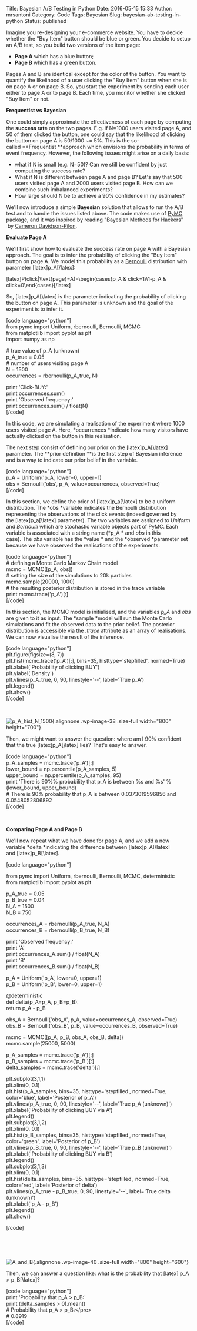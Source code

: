 Title: Bayesian A/B Testing in Python
Date: 2016-05-15 15:33
Author: mrsantoni
Category: Code
Tags: Bayesian
Slug: bayesian-ab-testing-in-python
Status: published

Imagine you re-designing your e-commerce website. You have to decide
whether the "Buy Item" button should be blue or green. You decide to
setup an A/B test, so you build two versions of the item page:

-   **Page A** which has a blue button;
-   **Page B** which has a green button.

Pages A and B are identical except for the color of the button. You want
to quantify the likelihood of a user clicking the "Buy Item" button when
she is on page A or on page B. So, you start the experiment by sending
each user either to page A or to page B. Each time, you monitor whether
she clicked "Buy Item" or not.

**Frequentist vs Bayesian**

One could simply approximate the effectiveness of each page by computing
the **success rate** on the two pages. E.g. if N=1000 users visited page
A, and 50 of them clicked the button, one could say that the likelihood
of clicking the button on page A is 50/1000 \~= 5%. This is the
so-called **Frequentist **approach which envisions the probability in
terms of event frequency. However, the following issues might arise on a
daily basis:

-   what if N is small (e.g. N=50)? Can we still be confident by just
    computing the success rate?
-   What if N is different between page A and page B? Let's say that 500
    users visited page A and 2000 users visited page B. How can we
    combine such imbalanced experiments?
-   How large should N be to achieve a 90% confidence in my estimates?

We'll now introduce a simple **Bayesian** solution that allows to run
the A/B test and to handle the issues listed above. The code makes use
of [PyMC](https://pymc-devs.github.io/pymc/) package, and it was
inspired by reading "Bayesian Methods for Hackers"  by [Cameron
Davidson-Pilon](https://twitter.com/Cmrn_DP?ref_src=twsrc%5Egoogle%7Ctwcamp%5Eserp%7Ctwgr%5Eauthor).

**Evaluate Page A**

We'll first show how to evaluate the success rate on page A with a
Bayesian approach. The goal is to infer the probability of clicking the
"Buy Item" button on page A. We model this probability as a
[Bernoulli](https://www.wikiwand.com/en/Bernoulli_distribution)
distribution with parameter \[latex\]p\_A\[/latex\]:

\[latex\]P(click|\\text{page}=A)=\\begin{cases}p\_A & click=1\\\\1-p\_A
& click=0\\end{cases}\[/latex\]

So, \[latex\]p\_A\[\\latex\] is the parameter indicating the probability
of clicking the button on page A. This parameter is unknown and the goal
of the experiment is to infer it.

\[code language="python"\]  
from pymc import Uniform, rbernoulli, Bernoulli, MCMC  
from matplotlib import pyplot as plt  
import numpy as np

\# true value of p\_A (unknown)  
p\_A\_true = 0.05  
\# number of users visiting page A  
N = 1500  
occurrences = rbernoulli(p\_A\_true, N)

print 'Click-BUY:'  
print occurrences.sum()  
print 'Observed frequency:'  
print occurrences.sum() / float(N)  
\[/code\]

In this code, we are simulating a realisation of the experiment where
1000 users visited page A. Here, *occurrences *indicate how many
visitors have actually clicked on the button in this realisation.

The next step consist of defining our prior on the
\[latex\]p\_A\[\\latex\] parameter. The **prior definition **is the
first step of Bayesian inference and is a way to indicate our prior
belief in the variable.

\[code language="python"\]  
p\_A = Uniform('p\_A', lower=0, upper=1)  
obs = Bernoulli('obs', p\_A, value=occurrences, observed=True)  
\[/code\]

In this section, we define the prior of \[latex\]p\_a\[\\latex\] to be a
uniform distribution. The *obs *variable indicates the Bernoulli
distribution representing the observations of the click events (indeed
governed by the \[latex\]p\_a\[\\latex\] parameter). The two variables
are assigned to *Uniform* and *Bernoulli* which are stochastic variable
objects part of PyMC. Each variable is associated with a string name
(*p\_A * and *obs* in this case). The *obs* variable has the *value *
and the *observed *parameter set because we have observed the
realisations of the experiments.

\[code language="python"\]  
\# defining a Monte Carlo Markov Chain model  
mcmc = MCMC(\[p\_A, obs\])  
\# setting the size of the simulations to 20k particles  
mcmc.sample(20000, 1000)  
\# the resulting posterior distribution is stored in the trace variable  
print mcmc.trace('p\_A')\[:\]  
\[/code\]

<span style="line-height: 1.5;">  
</span>

In this section, the MCMC model is initialised, and the variables *p\_A*
and *obs* are given to it as input. The *sample *model will run the
Monte Carlo simulations and fit the observed data to the prior belief.
The posterior distribution is accessible via the *.trace* attribute as
an array of realisations. We can now visualise the result of the
inference.

\[code language="python"\]  
plt.figure(figsize=(8, 7))  
plt.hist(mcmc.trace('p\_A')\[:\], bins=35, histtype='stepfilled',
normed=True)  
plt.xlabel('Probability of clicking BUY')  
plt.ylabel('Density')  
plt.vlines(p\_A\_true, 0, 90, linestyle='--', label='True p\_A')  
plt.legend()  
plt.show()  
\[/code\]

 

![p\_A\_hist\_N\_1500]({filename}/images/p_A_hist_N_1500.png){.alignnone
.wp-image-38 .size-full width="800" height="700"}

Then, we might want to answer the question: where am I 90% confident
that the true \[latex\]p\_A\[\\latex\] lies? That's easy to answer.

\[code language="python"\]  
p\_A\_samples = mcmc.trace('p\_A')\[:\]  
lower\_bound = np.percentile(p\_A\_samples, 5)  
upper\_bound = np.percentile(p\_A\_samples, 95)  
print 'There is 90%% probability that p\_A is between %s and %s' %
(lower\_bound, upper\_bound)  
\# There is 90% probability that p\_A is between 0.0373019596856 and
0.0548052806892  
\[/code\]

 

**Comparing Page A and Page B**

We'll now repeat what we have done for page A, and we add a new
variable *delta *indicating the difference
between \[latex\]p\_A\[\\latex\] and \[latex\]p\_B\[\\latex\].

\[code language="python"\]

from pymc import Uniform, rbernoulli, Bernoulli, MCMC, deterministic  
from matplotlib import pyplot as plt

p\_A\_true = 0.05  
p\_B\_true = 0.04  
N\_A = 1500  
N\_B = 750

occurrences\_A = rbernoulli(p\_A\_true, N\_A)  
occurrences\_B = rbernoulli(p\_B\_true, N\_B)

print 'Observed frequency:'  
print 'A'  
print occurrences\_A.sum() / float(N\_A)  
print 'B'  
print occurrences\_B.sum() / float(N\_B)

p\_A = Uniform('p\_A', lower=0, upper=1)  
p\_B = Uniform('p\_B', lower=0, upper=1)

@deterministic  
def delta(p\_A=p\_A, p\_B=p\_B):  
return p\_A - p\_B

obs\_A = Bernoulli('obs\_A', p\_A, value=occurrences\_A, observed=True)  
obs\_B = Bernoulli('obs\_B', p\_B, value=occurrences\_B, observed=True)

mcmc = MCMC(\[p\_A, p\_B, obs\_A, obs\_B, delta\])  
mcmc.sample(25000, 5000)

p\_A\_samples = mcmc.trace('p\_A')\[:\]  
p\_B\_samples = mcmc.trace('p\_B')\[:\]  
delta\_samples = mcmc.trace('delta')\[:\]

plt.subplot(3,1,1)  
plt.xlim(0, 0.1)  
plt.hist(p\_A\_samples, bins=35, histtype='stepfilled', normed=True,
color='blue', label='Posterior of p\_A')  
plt.vlines(p\_A\_true, 0, 90, linestyle='--', label='True p\_A
(unknown)')  
plt.xlabel('Probability of clicking BUY via A')  
plt.legend()  
plt.subplot(3,1,2)  
plt.xlim(0, 0.1)  
plt.hist(p\_B\_samples, bins=35, histtype='stepfilled', normed=True,
color='green', label='Posterior of p\_B')  
plt.vlines(p\_B\_true, 0, 90, linestyle='--', label='True p\_B
(unknown)')  
plt.xlabel('Probability of clicking BUY via B')  
plt.legend()  
plt.subplot(3,1,3)  
plt.xlim(0, 0.1)  
plt.hist(delta\_samples, bins=35, histtype='stepfilled', normed=True,
color='red', label='Posterior of delta')  
plt.vlines(p\_A\_true - p\_B\_true, 0, 90, linestyle='--', label='True
delta (unknown)')  
plt.xlabel('p\_A - p\_B')  
plt.legend()  
plt.show()

\[/code\]

 

 

![A\_and\_B]({filename}/images/A_and_B.png){.alignnone
.wp-image-40 .size-full width="800" height="600"}

Then, we can answer a question like: what is the probability that
\[latex\] p\_A &gt; p\_B\[\\latex\]?

\[code language="python"\]  
print 'Probability that p\_A &gt; p\_B:'  
print (delta\_samples &gt; 0).mean()  
\# Probability that p\_A &gt; p\_B:&lt;/pre&gt;  
\# 0.8919  
\[/code\]
